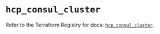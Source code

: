 # `hcp_consul_cluster`

Refer to the Terraform Registry for docs: [`hcp_consul_cluster`](https://registry.terraform.io/providers/hashicorp/hcp/0.110.0/docs/resources/consul_cluster).
